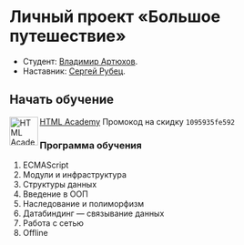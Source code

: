 # Личный проект «Большое путешествие»

* Студент: [Владимир Артюхов](https://up.htmlacademy.ru/ecmascript/11/user/1095935).
* Наставник: [Сергей Рубец](https://htmlacademy.ru/profile/amator).

## Начать обучение
<a href="https://htmlacademy.ru/?ref=1095935"><img align="left" width="50" height="50" alt="HTML Academy" src="https://up.htmlacademy.ru/static/img/intensive/javascript/logo-for-github-2.png"></a>
[HTML Academy](https://htmlacademy.ru/?ref=1095935)
Промокод на скидку `1095935fe592`

### Программа обучения
1. ECMAScript
2. Модули и инфраструктура
3. Структуры данных
4. Введение в ООП
5. Наследование и полиморфизм
6. Датабиндинг — связывание данных
7. Работа с сетью
8. Offline
